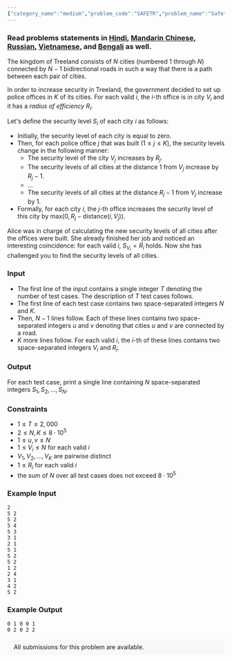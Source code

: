 ```yaml
---
{"category_name":"medium","problem_code":"SAFETR","problem_name":"Safety in Treeland","problemComponents":{"constraints":"","constraintsState":false,"subtasks":"","subtasksState":false,"inputFormat":"","inputFormatState":false,"outputFormat":"","outputFormatState":false,"sampleTestCases":{"0":{"id":1,"input":"2\r\n5 2\r\n5 2\r\n5 4\r\n5 3\r\n3 1\r\n2 1\r\n5 1\r\n5 2\r\n5 2\r\n1 2\r\n2 4\r\n3 1\r\n4 2\r\n5 2","output":"0 1 0 0 1\r\n0 2 0 2 2","explanation":"","isDeleted":false}}},"video_editorial_url":"https://youtu.be/AH9aSIw0arQ","languages_supported":{"0":"CPP14","1":"C","2":"JAVA","3":"PYTH 3.6","4":"CPP17","5":"PYTH","6":"PYP3","7":"CS2","8":"ADA","9":"PYPY","10":"TEXT","11":"PAS fpc","12":"NODEJS","13":"RUBY","14":"PHP","15":"GO","16":"HASK","17":"TCL","18":"PERL","19":"SCALA","20":"LUA","21":"kotlin","22":"BASH","23":"JS","24":"LISP sbcl","25":"rust","26":"PAS gpc","27":"BF","28":"CLOJ","29":"R","30":"D","31":"CAML","32":"FORT","33":"ASM","34":"swift","35":"FS","36":"WSPC","37":"LISP clisp","38":"SQL","39":"SCM guile","40":"PERL6","41":"ERL","42":"CLPS","43":"ICK","44":"NICE","45":"PRLG","46":"ICON","47":"COB","48":"SCM chicken","49":"PIKE","50":"SCM qobi","51":"ST","52":"SQLQ","53":"NEM"},"max_timelimit":3.5,"source_sizelimit":50000,"problem_author":"arthurfn","problem_tester":"","date_added":"2-05-2020","tags":{"0":"arthurfn","1":"arthurfn","2":"cook121","3":"depth","4":"fenwick","5":"maths","6":"medium","7":"psychik","8":"segment"},"problem_difficulty_level":"Medium-Hard","best_tag":"Segment Tree","editorial_url":"https://discuss.codechef.com/problems/SAFETR","time":{"view_start_date":1598208302,"submit_start_date":1598208302,"visible_start_date":1598208302,"end_date":1735669800},"is_direct_submittable":false,"problemDiscussURL":"https://discuss.codechef.com/search?q=SAFETR","is_proctored":false,"visitedContests":{},"layout":"problem"}
---
```

### Read problems statements in [Hindi](https://www.codechef.com/download/translated/COOK121/hindi/SAFETR.pdf), [Mandarin Chinese](https://www.codechef.com/download/translated/COOK121/mandarin/SAFETR.pdf), [Russian](https://www.codechef.com/download/translated/COOK121/russian/SAFETR.pdf), [Vietnamese](https://www.codechef.com/download/translated/COOK121/vietnamese/SAFETR.pdf), and [Bengali](https://www.codechef.com/download/translated/COOK121/bengali/SAFETR.pdf) as well.

The kingdom of Treeland consists of $N$ cities (numbered $1$ through $N$) connected by $N-1$ bidirectional roads in such a way that there is a path between each pair of cities.

In order to increase security in Treeland, the government decided to set up police offices in $K$ of its cities. For each valid $i$, the $i$-th office is in city $V_i$ and it has a *radius of efficiency* $R_i$.

Let's define the security level $S_i$ of each city $i$ as follows:
- Initially, the security level of each city is equal to zero.
- Then, for each police office $j$ that was built ($1 \le j \le K$), the security levels change in the following manner:
    - The security level of the city $V_j$ increases by $R_j$.
    - The security levels of all cities at the distance $1$ from $V_j$ increase by $R_j-1$.
    - ...
    - The security levels of all cities at the distance $R_j-1$ from $V_j$ increase by $1$.
- Formally, for each city $i$, the $j$-th office increases the security level of this city by $\mathrm{max}(0, R_j - \mathrm{distance}(i, V_j))$.

Alice was in charge of calculating the new security levels of all cities after the offices were built. She already finished her job and noticed an interesting coincidence: for each valid $i$, $S_{V_i} = R_i$ holds. Now she has challenged you to find the security levels of all cities.

### Input
- The first line of the input contains a single integer $T$ denoting the number of test cases. The description of $T$ test cases follows.
- The first line of each test case contains two space-separated integers $N$ and $K$.
- Then, $N-1$ lines follow. Each of these lines contains two space-separated integers $u$ and $v$ denoting that cities $u$ and $v$ are connected by a road.
- $K$ more lines follow. For each valid $i$, the $i$-th of these lines contains two space-separated integers $V_i$ and $R_i$.

### Output
For each test case, print a single line containing $N$ space-separated integers $S_1, S_2, \ldots, S_N$.

### Constraints
- $1 \le T \le 2,000$
- $2 \le N, K \le 8 \cdot 10^5$
- $1 \le u, v \le N$
- $1 \le V_i \le N$ for each valid $i$
- $V_1, V_2, \ldots, V_K$ are pairwise distinct
- $1 \le R_i$ for each valid $i$
- the sum of $N$ over all test cases does not exceed $8 \cdot 10^5$

### Example Input
```
2
5 2
5 2
5 4
5 3
3 1
2 1
5 1
5 2
5 2
1 2
2 4
3 1
4 2
5 2
```

### Example Output
```
0 1 0 0 1
0 2 0 2 2
```

<aside style='background: #f8f8f8;padding: 10px 15px;'><div>All submissions for this problem are available.</div></aside>